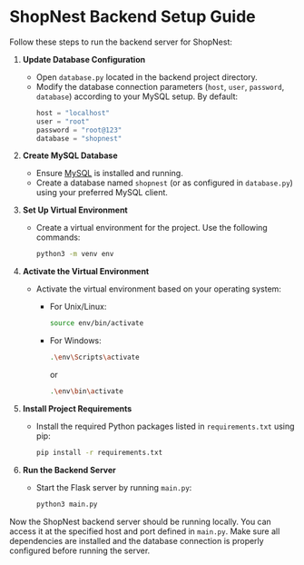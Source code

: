 # ShopNest Backend Setup Guide

Follow these steps to run the backend server for ShopNest:

1. **Update Database Configuration**
   - Open `database.py` located in the backend project directory.
   - Modify the database connection parameters (`host`, `user`, `password`, `database`) according to your MySQL setup. By default:
     ```python
     host = "localhost"
     user = "root"
     password = "root@123"
     database = "shopnest"
     ```

2. **Create MySQL Database**
   - Ensure [MySQL](https://dev.mysql.com/downloads/mysql/) is installed and running.
   - Create a database named `shopnest` (or as configured in `database.py`) using your preferred MySQL client.

3. **Set Up Virtual Environment**
   - Create a virtual environment for the project. Use the following commands:
     ```bash
     python3 -m venv env
     ```

4. **Activate the Virtual Environment**
   - Activate the virtual environment based on your operating system:
     - For Unix/Linux:
       ```bash
       source env/bin/activate
       ```
     - For Windows:
       ```bash
       .\env\Scripts\activate
       ```
       or
       
       ```bash
       .\env\bin\activate
       ```

5. **Install Project Requirements**
   - Install the required Python packages listed in `requirements.txt` using pip:
     ```bash
     pip install -r requirements.txt
     ```

6. **Run the Backend Server**
   - Start the Flask server by running `main.py`:
     ```bash
     python3 main.py
     ```

Now the ShopNest backend server should be running locally. You can access it at the specified host and port defined in `main.py`. Make sure all dependencies are installed and the database connection is properly configured before running the server.

